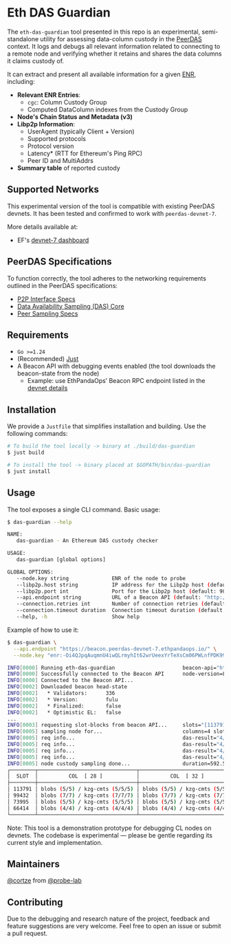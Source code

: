 # Eth DAS Guardian

The `eth-das-guardian` tool presented in this repo is an experimental, semi-standalone utility for assessing data-column custody in the [PeerDAS](https://eips.ethereum.org/EIPS/eip-7594) context. It logs and debugs all relevant information related to connecting to a remote node and verifying whether it retains and shares the data columns it claims custody of.

It can extract and present all available information for a given [ENR](https://github.com/ethereum/devp2p/blob/master/enr.md), including:
- **Relevant ENR Entries**:
  - `cgc`: Column Custody Group
  - Computed DataColumn indexes from the Custody Group
- **Node's Chain Status and Metadata (v3)**
- **Libp2p Information**:
  - UserAgent (typically Client + Version)
  - Supported protocols
  - Protocol version
  - Latency* (RTT for Ethereum's Ping RPC)
  - Peer ID and MultiAddrs
- **Summary table** of reported custody

## Supported Networks

This experimental version of the tool is compatible with existing PeerDAS devnets. It has been tested and confirmed to work with `peerdas-devnet-7`.

More details available at:
- EF's [devnet-7 dashboard](https://peerdas-devnet-7.ethpandaops.io/)

## PeerDAS Specifications

To function correctly, the tool adheres to the networking requirements outlined in the PeerDAS specifications:
- [P2P Interface Specs](https://github.com/ethereum/consensus-specs/blob/dev/specs/fulu/p2p-interface.md)
- [Data Availability Sampling (DAS) Core](https://github.com/ethereum/consensus-specs/blob/dev/specs/fulu/das-core.md)
- [Peer Sampling Specs](https://github.com/ethereum/consensus-specs/blob/dev/specs/fulu/peer-sampling.md)

## Requirements
- `Go >=1.24`
- (Recommended) [Just](https://github.com/casey/just)
- A Beacon API with debugging events enabled (the tool downloads the beacon-state from the node)
  - Example: use EthPandaOps’ Beacon RPC endpoint listed in the [devnet details](https://peerdas-devnet-7.ethpandaops.io/)

## Installation

We provide a `Justfile` that simplifies installation and building. Use the following commands:
```bash
# To build the tool locally -> binary at ./build/das-guardian
$ just build

# To install the tool -> binary placed at $GOPATH/bin/das-guardian
$ just install
```

## Usage

The tool exposes a single CLI command. Basic usage:
```bash
$ das-guardian --help

NAME:
   das-guardian - An Ethereum DAS custody checker

USAGE:
   das-guardian [global options]

GLOBAL OPTIONS:
   --node.key string              ENR of the node to probe
   --libp2p.host string           IP address for the Libp2p host (default: "127.0.0.1")
   --libp2p.port int              Port for the Libp2p host (default: 9013)
   --api.endpoint string          URL of a Beacon API (default: "http://127.0.0.1:5052/")
   --connection.retries int       Number of connection retries (default: 3)
   --connection.timeout duration  Connection timeout duration (default: 30s)
   --help, -h                     Show help
```

Example of how to use it:
```bash
$ das-guardian \
  --api.endpoint "https://beacon.peerdas-devnet-7.ethpandaops.io/" \
  --node.key "enr:-Oi4QJpqAuqmnU4iwQLrmyhIt62wrUeexYrTeXsCm06PWLnfPDK99h5mBt4IRmiLzvASKWjw74wsZV9UkzoPVggZj7kah2F0dG5ldHOIAAAAAAAAYACDY2djBIZjbGllbnTXiEdyYW5kaW5ljTEuMS4wLWExNTgwMjeEZXRoMpCDR4TGcFUmR4oCAAAAAAAAgmlkgnY0gmlwhM69sO-EcXVpY4IjKYlzZWNwMjU2azGhAoh6xQUKUjNR3_OtxCO9eOUAfxhTofTAbSFYLfr6a5pWiHN5bmNuZXRzD4N0Y3CCIyiDdWRwgiMo"

INFO[0000] Running eth-das-guardian                      beacon-api="https://beacon.peerdas-devnet-7.ethpandaops.io/" connection-retries=3 connection-timeout=30s libp2p-host=127.0.0.1 libp2p-port=9013 node-key="enr:-Oi4QJ..."
INFO[0000] Successfully connected to the Beacon API      node-version=Lodestar/v1.28.1/1f339ea
INFO[0000] Connected to the Beacon API...
INFO[0002] Downloaded beacon head-state
INFO[0002]   * Validators:      336
INFO[0002]   * Version:         fulu
INFO[0002]   * Finalized:       false
INFO[0002]   * Optimistic EL:   false
...
INFO[0003] requesting slot-blocks from beacon API...     slots="[113791 99432 73995 66414]"
INFO[0005] sampling node for...                          columns=4 slots=4
INFO[0005] req info...                                   das-result="4/4 columns" req-duration=231.7413ms slot=113791
INFO[0005] req info...                                   das-result="4/4 columns" req-duration=121.785912ms slot=99432
INFO[0005] req info...                                   das-result="4/4 columns" req-duration=118.819413ms slot=73995
INFO[0005] req info...                                   das-result="4/4 columns" req-duration=119.066869ms slot=66414
INFO[0005] node custody sampling done...                 duration=592.556056ms
┌────────┬────────────────────────────────┬────────────────────────────────┬────────────────────────────────┬────────────────────────────────┐
│  SLOT  │          COL  [ 28 ]           │          COL  [ 32 ]           │          COL  [ 57 ]           │          COL  [ 117 ]          │
├────────┼────────────────────────────────┼────────────────────────────────┼────────────────────────────────┼────────────────────────────────┤
│ 113791 │ blobs (5/5) / kzg-cmts (5/5/5) │ blobs (5/5) / kzg-cmts (5/5/5) │ blobs (5/5) / kzg-cmts (5/5/5) │ blobs (5/5) / kzg-cmts (5/5/5) │
│ 99432  │ blobs (7/7) / kzg-cmts (7/7/7) │ blobs (7/7) / kzg-cmts (7/7/7) │ blobs (7/7) / kzg-cmts (7/7/7) │ blobs (7/7) / kzg-cmts (7/7/7) │
│ 73995  │ blobs (5/5) / kzg-cmts (5/5/5) │ blobs (5/5) / kzg-cmts (5/5/5) │ blobs (5/5) / kzg-cmts (5/5/5) │ blobs (5/5) / kzg-cmts (5/5/5) │
│ 66414  │ blobs (4/4) / kzg-cmts (4/4/4) │ blobs (4/4) / kzg-cmts (4/4/4) │ blobs (4/4) / kzg-cmts (4/4/4) │ blobs (4/4) / kzg-cmts (4/4/4) │
└────────┴────────────────────────────────┴────────────────────────────────┴────────────────────────────────┴────────────────────────────────┘
```

Note: This tool is a demonstration prototype for debugging CL nodes on devnets. The codebase is experimental — please be gentle regarding its current style and implementation.

## Maintainers

[@cortze](https://github.com/cortze) from [@probe-lab](https://github.com/probe-lab)

## Contributing

Due to the debugging and research nature of the project, feedback and feature suggestions are very welcome. Feel free to open an issue or submit a pull request.
